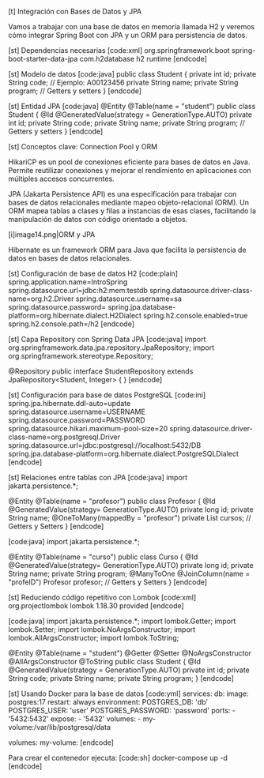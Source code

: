 [t] Integración con Bases de Datos y JPA


Vamos a trabajar con una base de datos en memoria llamada H2 y veremos cómo integrar Spring Boot con JPA y un ORM para persistencia de datos.

[st] Dependencias necesarias
[code:xml]
<dependency>
    <groupId>org.springframework.boot</groupId>
    <artifactId>spring-boot-starter-data-jpa</artifactId>
</dependency>
<dependency>
    <groupId>com.h2database</groupId>
    <artifactId>h2</artifactId>
    <scope>runtime</scope>
</dependency>
[endcode]

[st] Modelo de datos
[code:java]
public class Student {
    private int id;
    private String code; // Ejemplo: A00123456
    private String name;
    private String program;
    // Getters y setters
}
[endcode]

[st] Entidad JPA
[code:java]
@Entity
@Table(name = "student")
public class Student {
    @Id
    @GeneratedValue(strategy = GenerationType.AUTO)
    private int id;
    private String code;
    private String name;
    private String program;
    // Getters y setters
}
[endcode]

[st] Conceptos clave: Connection Pool y ORM

HikariCP es un pool de conexiones eficiente para bases de datos en Java. Permite reutilizar conexiones y mejorar el rendimiento en aplicaciones con múltiples accesos concurrentes.

JPA (Jakarta Persistence API) es una especificación para trabajar con bases de datos relacionales mediante mapeo objeto-relacional (ORM). Un ORM mapea tablas a clases y filas a instancias de esas clases, facilitando la manipulación de datos con código orientado a objetos.

[i]image14.png|ORM y JPA

Hibernate es un framework ORM para Java que facilita la persistencia de datos en bases de datos relacionales.

[st] Configuración de base de datos H2
[code:plain]
spring.application.name=IntroSpring
spring.datasource.url=jdbc:h2:mem:testdb
spring.datasource.driver-class-name=org.h2.Driver
spring.datasource.username=sa
spring.datasource.password=
spring.jpa.database-platform=org.hibernate.dialect.H2Dialect
spring.h2.console.enabled=true
spring.h2.console.path=/h2
[endcode]

[st] Capa Repository con Spring Data JPA
[code:java]
import org.springframework.data.jpa.repository.JpaRepository;
import org.springframework.stereotype.Repository;

@Repository
public interface StudentRepository extends JpaRepository<Student, Integer> {
}
[endcode]

[st] Configuración para base de datos PostgreSQL
[code:ini]
spring.jpa.hibernate.ddl-auto=update
spring.datasource.username=USERNAME
spring.datasource.password=PASSWORD
spring.datasource.hikari.maximum-pool-size=20
spring.datasource.driver-class-name=org.postgresql.Driver
spring.datasource.url=jdbc:postgresql://localhost:5432/DB
spring.jpa.database-platform=org.hibernate.dialect.PostgreSQLDialect
[endcode]

[st] Relaciones entre tablas con JPA
[code:java]
import jakarta.persistence.*;

@Entity
@Table(name = "profesor")
public class Profesor {
    @Id
    @GeneratedValue(strategy= GenerationType.AUTO)
    private long id;
    private String name;
    @OneToMany(mappedBy = "profesor")
    private List<Curso> cursos;
    // Getters y Setters
}
[endcode]

[code:java]
import jakarta.persistence.*;

@Entity
@Table(name = "curso")
public class Curso {
    @Id
    @GeneratedValue(strategy= GenerationType.AUTO)
    private long id;
    private String name;
    private String program;
    @ManyToOne
    @JoinColumn(name = "profeID")
    Profesor profesor;
    // Getters y Setters
}
[endcode]

[st] Reduciendo código repetitivo con Lombok
[code:xml]
<dependency>
    <groupId>org.projectlombok</groupId>
    <artifactId>lombok</artifactId>
    <version>1.18.30</version>
    <scope>provided</scope>
</dependency>
[endcode]

[code:java]
import jakarta.persistence.*;
import lombok.Getter;
import lombok.Setter;
import lombok.NoArgsConstructor;
import lombok.AllArgsConstructor;
import lombok.ToString;

@Entity
@Table(name = "student")
@Getter
@Setter
@NoArgsConstructor
@AllArgsConstructor
@ToString
public class Student {
    @Id
    @GeneratedValue(strategy = GenerationType.AUTO)
    private int id;
    private String code;
    private String name;
    private String program;
}
[endcode]

[st] Usando Docker para la base de datos
[code:yml]
services:
  db:
    image: postgres:17
    restart: always
    environment:
      POSTGRES_DB: 'db'
      POSTGRES_USER: 'user'
      POSTGRES_PASSWORD: 'password'
    ports:
      - '5432:5432'
    expose:
      - '5432'
    volumes:
      - my-volume:/var/lib/postgresql/data

volumes:
  my-volume:
[endcode]


Para crear el contenedor ejecuta:
[code:sh]
docker-compose up -d
[endcode] 